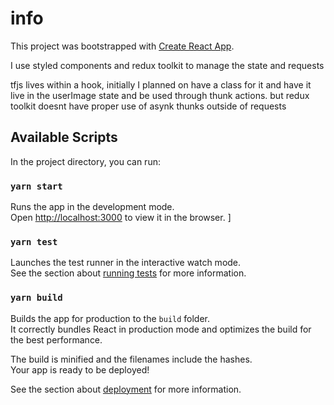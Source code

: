 # info

This project was bootstrapped with [Create React App](https://github.com/facebook/create-react-app).

I use styled components and redux toolkit to manage the state and requests

tfjs lives within a hook, initially I planned on have a class for it and have it live in the userImage state and be used through thunk actions. but redux toolkit doesnt have proper use of asynk thunks outside of requests

## Available Scripts

In the project directory, you can run:

### `yarn start`

Runs the app in the development mode.\
Open [http://localhost:3000](http://localhost:3000) to view it in the browser.
]

### `yarn test`

Launches the test runner in the interactive watch mode.\
See the section about [running tests](https://facebook.github.io/create-react-app/docs/running-tests) for more information.

### `yarn build`

Builds the app for production to the `build` folder.\
It correctly bundles React in production mode and optimizes the build for the best performance.

The build is minified and the filenames include the hashes.\
Your app is ready to be deployed!

See the section about [deployment](https://facebook.github.io/create-react-app/docs/deployment) for more information.

